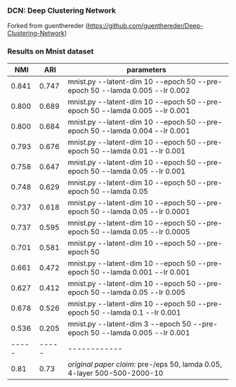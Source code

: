 ### DCN: Deep Clustering Network

Forked from guenthereder (https://github.com/guenthereder/Deep-Clustering-Network)

### Results on Mnist dataset



| NMI | ARI | parameters |
|-----|-----|------------|
| 0.841 | 0.747 | mnist.py --latent-dim 10 --epoch 50 --pre-epoch 50 --lamda 0.005 --lr 0.002 |
| 0.800 | 0.689 | mnist.py --latent-dim 10 --epoch 50 --pre-epoch 50 --lamda 0.005 --lr 0.001 |
| 0.800 | 0.684| mnist.py --latent-dim 10 --epoch 50 --pre-epoch 50 --lamda 0.004 --lr 0.001 |
| 0.793 | 0.676 | mnist.py --latent-dim 10 --epoch 50 --pre-epoch 50 --lamda 0.01 --lr 0.001 |
| 0.758 | 0.647 | mnist.py --latent-dim 10 --epoch 50 --pre-epoch 50 --lamda 0.05 --lr 0.001|
| 0.748 | 0.629 | mnist.py --latent-dim 10 --epoch 50 --pre-epoch 50 --lamda 0.05 |
| 0.737 | 0.618 | mnist.py --latent-dim 10 --epoch 50 --pre-epoch 50 --lamda 0.05 --lr 0.0001|
| 0.737 | 0.595 | mnist.py --latent-dim 10 --epoch 50 --pre-epoch 50 --lamda 0.05 --lr 0.0005 |
| 0.701 | 0.581 | mnist.py --latent-dim 10 --epoch 50 --pre-epoch 50 |
| 0.661 | 0.472 | mnist.py --latent-dim 10 --epoch 50 --pre-epoch 50 --lamda 0.001 --lr 0.001 | 
| 0.627 | 0.412 | mnist.py --latent-dim 10 --epoch 50 --pre-epoch 50 --lamda 0.05 --lr 0.005 | 
| 0.678 | 0.526 | mnist.py --latent-dim 10 --epoch 50 --pre-epoch 50 --lamda 0.1 --lr 0.001|
| 0.536 | 0.205| mnist.py --latent-dim 3 --epoch 50 --pre-epoch 50 --lamda 0.005 --lr 0.001 | 
|-----|-----|------------|
|0.81|0.73| *original paper claim:* pre-/eps 50, lamda 0.05, 4-layer 500-500-2000-10|


